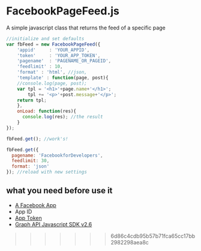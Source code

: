# FacebookPageFeed.js

A simple javascript class that returns the feed of a specific page

```javascript
//initialize and set defaults
var fbFeed = new FacebookPageFeed({
	'appid'		: 'YOUR_APPID',
	'token'		: 'YOUR_APP_TOKEN',
	'pagename'	: 'PAGENAME_OR_PAGEID',
	'feedlimit'	: 10,
	'format' : 'html', //json,
	'template' : function(page, post){
  	//console.log(page, post);
  	var tpl = '<h1>'+page.name+'</h1>';
  	    tpl += '<p>'+post.message+'</p>';
  	return tpl;
	},
	onLoad: function(res){
	  console.log(res); //the result
	}
});

fbFeed.get(); //work's!

fbFeed.get({
  pagename: 'FacebookforDevelopers',
  feedlimit: 30,
  format: 'json'
}); //reload with new settings

```
## what you need before use it
* [A Facebook App](https://developers.facebook.com/apps/)
* App ID
* [App Token](https://developers.facebook.com/tools/accesstoken/)
* [Graph API Javascript SDK v2.6](https://developers.facebook.com/docs/javascript/quickstart)
>>>>>>> 6d86c4cdb95b57b71fca65cc17bb2982298aea8c
